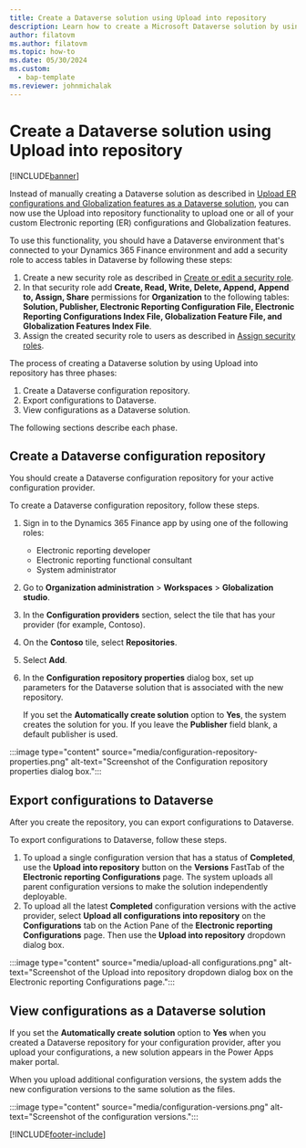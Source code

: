 ```yaml
---
title: Create a Dataverse solution using Upload into repository
description: Learn how to create a Microsoft Dataverse solution by using the Upload into repository functionality.
author: filatovm
ms.author: filatovm
ms.topic: how-to 
ms.date: 05/30/2024
ms.custom: 
  - bap-template
ms.reviewer: johnmichalak
---
```


# Create a Dataverse solution using Upload into repository

[!INCLUDE[banner](../../../includes/banner.md)]

Instead of manually creating a Dataverse solution as described in [Upload ER configurations and Globalization features as a Dataverse solution](gsw-upload-er-config.md), you can now use the Upload into repository functionality to upload one or all of your custom Electronic reporting (ER) configurations and Globalization features.

To use this functionality, you should have a Dataverse environment that's connected to your Dynamics 365 Finance environment and add a security role to access tables in Dataverse by following these steps:

1. Create a new security role as described in [Create or edit a security role](/power-platform/admin/create-edit-security-role).
2. In that security role add **Create, Read, Write, Delete, Append, Append to, Assign, Share** permissions for **Organization** to the following tables: **Solution, Publisher, Electronic Reporting Configuration File, Electronic Reporting Configurations Index File, Globalization Feature File, and Globalization Features Index File**. 
3. Assign the created security role to users as described in [Assign security roles](/power-platform/admin/assign-security-roles). 

The process of creating a Dataverse solution by using Upload into repository has three phases:

1. Create a Dataverse configuration repository.
2. Export configurations to Dataverse.
3. View configurations as a Dataverse solution.

The following sections describe each phase.

## Create a Dataverse configuration repository

You should create a Dataverse configuration repository for your active configuration provider.

To create a Dataverse configuration repository, follow these steps.

1. Sign in to the Dynamics 365 Finance app by using one of the following roles:

    - Electronic reporting developer
    - Electronic reporting functional consultant
    - System administrator

1. Go to **Organization administration** \> **Workspaces** \> **Globalization studio**.
1. In the **Configuration providers** section, select the tile that has your provider (for example, Contoso).
1. On the **Contoso** tile, select **Repositories**.
1. Select **Add**.
1. In the **Configuration repository properties** dialog box, set up parameters for the Dataverse solution that is associated with the new repository.

    If you set the **Automatically create solution** option to **Yes**, the system creates the solution for you. If you leave the **Publisher** field blank, a default publisher is used.

:::image type="content" source="media/configuration-repository-properties.png" alt-text="Screenshot of the Configuration repository properties dialog box.":::

## Export configurations to Dataverse

After you create the repository, you can export configurations to Dataverse.

To export configurations to Dataverse, follow these steps.

1. To upload a single configuration version that has a status of **Completed**, use the **Upload into repository** button on the **Versions** FastTab of the **Electronic reporting Configurations** page. The system uploads all parent configuration versions to make the solution independently deployable.
1. To upload all the latest **Completed** configuration versions with the active provider, select **Upload all configurations into repository** on the **Configurations** tab on the Action Pane of the **Electronic reporting Configurations** page. Then use the **Upload into repository** dropdown dialog box.

:::image type="content" source="media/upload-all configurations.png" alt-text="Screenshot of the Upload into repository dropdown dialog box on the Electronic reporting Configurations page.":::

## View configurations as a Dataverse solution

If you set the **Automatically create solution** option to **Yes** when you created a Dataverse repository for your configuration provider, after you upload your configurations, a new solution appears in the Power Apps maker portal.

When you upload additional configuration versions, the system adds the new configuration versions to the same solution as the files.

:::image type="content" source="media/configuration-versions.png" alt-text="Screenshot of the configuration versions.":::

[!INCLUDE[footer-include](../../../../includes/footer-banner.md)]
